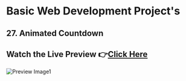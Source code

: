 # Basic Web Development Project's


## 27. Animated Countdown


 
## Watch the Live Preview 👉[Click Here](https://sorcererchiragsingh.github.io/Web-Development-Projects/27-Animated%20countdown)
![Preview Image1](https://github.com/SorcererChiragsingh/Web-Development-Projects/blob/main/27-Animated%20countdown/preview.png)



